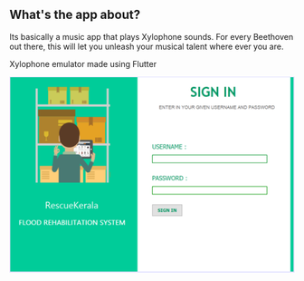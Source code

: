## What's the app about?
Its basically a music app that plays Xylophone sounds. For every Beethoven out there, this will let you unleash your musical talent where ever you are. 

Xylophone emulator made using Flutter

![Xylophone](https://github.com/RahulMahesh62/FloodRehabilitaionProject/blob/master/images/login.PNG)
